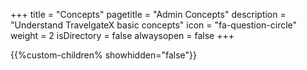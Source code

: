 +++
title = "Concepts"
pagetitle = "Admin Concepts"
description = "Understand TravelgateX basic concepts"
icon = "fa-question-circle"
weight = 2
isDirectory = false
alwaysopen = false
+++

{{%custom-children% showhidden="false"}}
